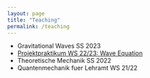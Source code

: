 ```yaml
---
layout: page
title: "Teaching"
permalink: /teaching
---
```

- Gravitational Waves SS 2023
- [Projektpraktikum WS 22/23: Wave Equation](/teaching/ppwise2022)
- Theoretische Mechanik SS 2022
- Quantenmechanik fuer Lehramt WS 21/22
  
